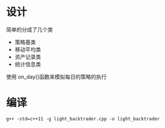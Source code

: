 # 设计
简单的分成了几个类
- 策略基类
- 移动平均类
- 资产记录类
- 统计信息类

使用 on_day()函数来模拟每日的策略的执行

# 编译
```
g++ -std=c++11 -g light_backtrader.cpp -o light_backtrader
```
